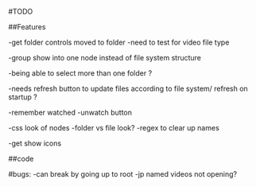#TODO

##Features

-get folder controls moved to folder
  -need to test for video file type

  -group show into one node instead of file system structure

-being able to select more than one folder ?

-needs refresh button to update files according to file system/ refresh on startup ?

-remember watched
  -unwatch button

-css look of nodes
  -folder vs file look?
-regex to clear up names

-get show icons

##code



#bugs:
-can break by going up to root
-jp named videos not opening?

